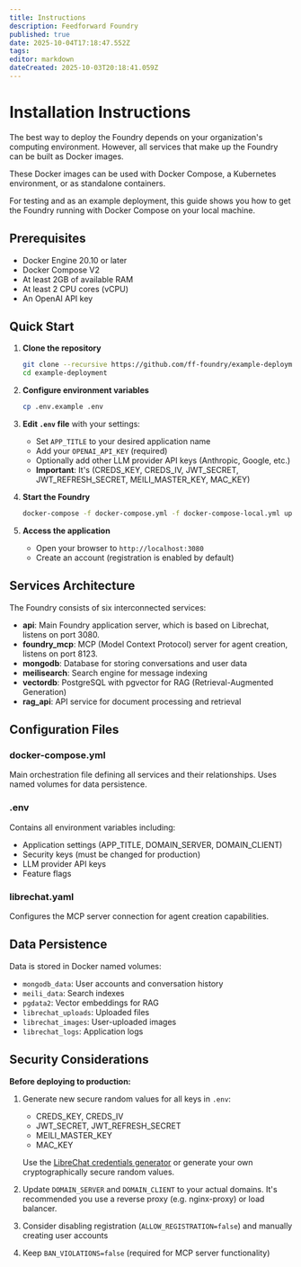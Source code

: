 ```yaml
---
title: Instructions
description: Feedforward Foundry
published: true
date: 2025-10-04T17:18:47.552Z
tags: 
editor: markdown
dateCreated: 2025-10-03T20:18:41.059Z
---
```


# Installation Instructions

The best way to deploy the Foundry depends on your organization's computing environment. However, all services that make up the Foundry can be built as Docker images.

These Docker images can be used with Docker Compose, a Kubernetes environment, or as standalone containers.

For testing and as an example deployment, this guide shows you how to get the Foundry running with Docker Compose on your local machine.

## Prerequisites

- Docker Engine 20.10 or later
- Docker Compose V2
- At least 2GB of available RAM
- At least 2 CPU cores (vCPU)
- An OpenAI API key

## Quick Start

1. **Clone the repository**
   ```bash
   git clone --recursive https://github.com/ff-foundry/example-deployment
   cd example-deployment
   ```

2. **Configure environment variables**
   ```bash
   cp .env.example .env
   ```

3. **Edit `.env` file** with your settings:
   - Set `APP_TITLE` to your desired application name
   - Add your `OPENAI_API_KEY` (required)
   - Optionally add other LLM provider API keys (Anthropic, Google, etc.)
   - **Important**: It's  (CREDS_KEY, CREDS_IV, JWT_SECRET, JWT_REFRESH_SECRET, MEILI_MASTER_KEY, MAC_KEY)
   
4. **Start the Foundry**
   ```bash
   docker-compose -f docker-compose.yml -f docker-compose-local.yml up
   ```

5. **Access the application**
   - Open your browser to `http://localhost:3080`
   - Create an account (registration is enabled by default)

## Services Architecture

The Foundry consists of six interconnected services:

- **api**: Main Foundry application server, which is based on Librechat, listens on port 3080.
- **foundry_mcp**: MCP (Model Context Protocol) server for agent creation, listens on port 8123.
- **mongodb**: Database for storing conversations and user data
- **meilisearch**: Search engine for message indexing
- **vectordb**: PostgreSQL with pgvector for RAG (Retrieval-Augmented Generation)
- **rag_api**: API service for document processing and retrieval

## Configuration Files

### docker-compose.yml
Main orchestration file defining all services and their relationships. Uses named volumes for data persistence.

### .env
Contains all environment variables including:
- Application settings (APP_TITLE, DOMAIN_SERVER, DOMAIN_CLIENT)
- Security keys (must be changed for production)
- LLM provider API keys
- Feature flags

### librechat.yaml
Configures the MCP server connection for agent creation capabilities.

## Data Persistence

Data is stored in Docker named volumes:
- `mongodb_data`: User accounts and conversation history
- `meili_data`: Search indexes
- `pgdata2`: Vector embeddings for RAG
- `librechat_uploads`: Uploaded files
- `librechat_images`: User-uploaded images
- `librechat_logs`: Application logs

## Security Considerations

**Before deploying to production:**

1. Generate new secure random values for all keys in `.env`:
   - CREDS_KEY, CREDS_IV
   - JWT_SECRET, JWT_REFRESH_SECRET
   - MEILI_MASTER_KEY
   - MAC_KEY

   Use the [LibreChat credentials generator](https://www.librechat.ai/toolkit/creds_generator) or generate your own cryptographically secure random values.

2. Update `DOMAIN_SERVER` and `DOMAIN_CLIENT` to your actual domains. It's recommended you use a reverse proxy (e.g. nginx-proxy) or load balancer.
3. Consider disabling registration (`ALLOW_REGISTRATION=false`) and manually creating user accounts
4. Keep `BAN_VIOLATIONS=false` (required for MCP server functionality)
